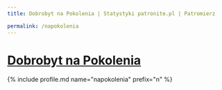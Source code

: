 ```yaml
---
title: Dobrobyt na Pokolenia | Statystyki patronite.pl | Patromierz

permalink: /napokolenia
---
```


# [Dobrobyt na Pokolenia](https://patronite.pl/napokolenia)

{% include profile.md name="napokolenia" prefix="n" %}
